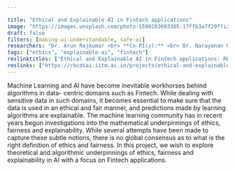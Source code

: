 ```yaml
---

title: "Ethical and Explainable AI in Fintech applications"
image: "https://images.unsplash.com/photo-1590283603385-17ffb3a7f29f?ixlib=rb-1.2.1&ixid=MnwxMjA3fDB8MHxwaG90by1wYWdlfHx8fGVufDB8fHx8&auto=format&fit=crop&w=1170&q=80"
draft: false
filters: [making-ai-understandable, safe-ai]
researchers: "Dr. Arun Rajkumar <br> **Co-PI(s):** <br> Dr. Narayanan U Edakunni, Director, American Express <br> Dr. Karthik Srinivasan, Assistant Professor, School of Business, University of Kansas"
tags: ["ethics", "explainable-ai", "fintech"]
reslinktitles: ["Ethical and Explainable AI in Fintech applications: RBCDSAI"]
reslinks: ["https://rbcdsai.iitm.ac.in/projects/ethical-and-explainable-ai-in-fintech-applications/"]
---
```


Machine Learning and AI have become inevitable workhorses behind algorithms in data- centric domains such as Fintech. While dealing with sensitive data in such domains, it becomes essential to make sure that the data is used in an ethical and fair manner, and predictions made by learning algorithms are explainable. The machine learning community has in recent years begun investigations into the mathematical underpinnings of ethics, fairness and explainability. While several attempts have been made to capture these subtle notions, there is no global consensus as to what is the right definition of ethics and fairness. In this project, we wish to explore theoretical and algorithmic underpinnings of ethics, fairness and explainability in AI with a focus on Fintech applications.